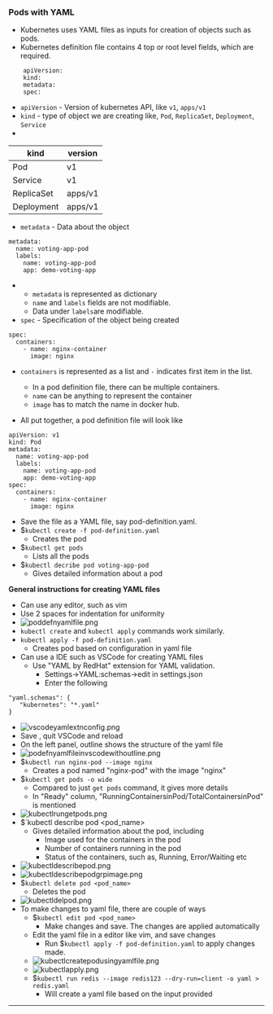 
### Pods with YAML

- Kubernetes uses YAML files as inputs for creation of objects such as pods.
- Kubernetes definition file contains 4 top or root level fields, which are required.
``` 
    apiVersion:
    kind:
    metadata:
    spec:
```
- `apiVersion` - Version of kubernetes API, like `v1`, `apps/v1`
- `kind` - type of object we are creating like, `Pod`, `ReplicaSet`, `Deployment`, `Service`
- 

| kind       | version |
| ---------- | ------- |
| Pod        | v1      |
| Service    | v1      |
| ReplicaSet | apps/v1 |
| Deployment | apps/v1 |
- `metadata` - Data about the object
```
metadata:
  name: voting-app-pod
  labels:
    name: voting-app-pod
    app: demo-voting-app
```

- 
	- `metadata` is represented as dictionary
	- `name` and `labels` fields are not modifiable.
	- Data under `labels`are modifiable.
- `spec` - Specification of the object being created
```
spec:
  containers:
    - name: nginx-container
      image: nginx
```

- `containers` is represented as a list and `-` indicates first item in the list.
	- In a pod definition file, there can be multiple containers.
	- `name` can be anything to represent the container
	- `image` has to match the name in docker hub.

- All put together, a pod definition file will look like
```
apiVersion: v1
kind: Pod
metadata:
  name: voting-app-pod
  labels:
    name: voting-app-pod
    app: demo-voting-app
spec:
  containers:
    - name: nginx-container
      image: nginx
```

- Save the file as a YAML file, say pod-definition.yaml.
- $`kubectl create -f pod-definition.yaml`
	- Creates the pod
- $`kubectl get pods`
	- Lists all the pods
- $`kubectl decribe pod voting-app-pod`
	- Gives detailed information about a pod

**General instructions for creating YAML files**
- Can use any editor, such as vim
- Use 2 spaces for indentation for uniformity
- ![poddefnyamlfile.png](Attachments/poddefnyamlfile.png)
- `kubectl create` and `kubectl apply` commands work similarly.
- `kubectl apply -f pod-definition.yaml`
	- Creates pod based on configuration in yaml file
- Can use a IDE such as VSCode for creating YAML files
	- Use "YAML by RedHat" extension for YAML validation.
		- Settings->YAML:schemas->edit in settings.json
		- Enter the following
```
"yaml.schemas": {
   "kubernetes": "*.yaml"
}
```
- ![vscodeyamlextnconfig.png](Attachments/vscodeyamlextnconfig.png)
- Save , quit VSCode and reload
- On the left panel, outline shows the structure of the yaml file
- ![podefnyamlfileinvscodewithoutline.png](Attachments/podefnyamlfileinvscodewithoutline.png)
- $`kubectl run nginx-pod --image nginx`
	- Creates a pod named "nginx-pod" with the image "nginx"
- $`kubectl get pods -o wide`
	- Compared to just `get pods` command, it gives more details
	- In "Ready" column, "RunningContainersinPod/TotalContainersinPod" is mentioned
- ![kubectlrungetpods.png](Attachments/kubectlrungetpods.png)
- $`kubectl describe pod <pod_name>
	- Gives detailed information about the pod, including
		- Image used for the containers in the pod
		- Number of containers running in the pod
		- Status of the containers, such as, Running, Error/Waiting etc
- ![kubectldescribepod.png](Attachments/kubectldescribepod.png)
- ![kubectldescribepodgrpimage.png](Attachments/kubectldescribepodgrpimage.png)
- $`kubectl delete pod <pod_name>`
	- Deletes the pod
- ![kubectldelpod.png](Attachments/kubectldelpod.png)
- To make changes to yaml file, there are couple of ways
	- $`kubectl edit pod <pod_name>`
		- Make changes and save. The changes are applied automatically
	- Edit the yaml file in a editor like vim, and save changes
		- Run $`kubectl apply -f pod-definition.yaml` to apply changes made.
	- ![kubectlcreatepodusingyamlfile.png](Attachments/kubectlcreatepodusingyamlfile.png)
	- ![kubectlapply.png](Attachments/kubectlapply.png)
	- $`kubectl run redis --image redis123 --dry-run=client -o yaml > redis.yaml`
		- Will create a yaml file based on the input provided


---
